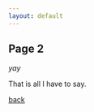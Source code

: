 ```yaml
---
layout: default
---
```


## Page 2

_yay_

<p id="text"></p>

That is all I have to say.

[back](./)


<script>
var cars = ["Saab", "Volvo", "BMW"];
var randomindex = math.floor(math.random()*3);
document.getElementById("text").innerHTML = cars[1];
</script>
